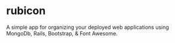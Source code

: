 rubicon
=======

A simple app for organizing your deployed web applications using MongoDb, Rails, Bootstrap, &amp; Font Awesome.